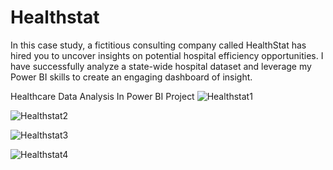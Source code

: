 # Healthstat
In this case study, a fictitious consulting company called HealthStat has hired you to uncover insights on potential hospital efficiency opportunities. I have successfully analyze a state-wide hospital dataset and leverage my Power BI skills to create an engaging dashboard of insight.

Healthcare Data Analysis In Power BI Project 
![Healthstat1](https://github.com/umatuteja/Healthstat/assets/146737480/430eaff2-bce1-4e91-a414-daefbaffe61f)

![Healthstat2](https://github.com/umatuteja/Healthstat/assets/146737480/3239402f-853a-4736-b0e6-ac7dd56a4ed6)

![Healthstat3](https://github.com/umatuteja/Healthstat/assets/146737480/695a0f45-ac0a-40ea-838f-12a74e1dcf18)

![Healthstat4](https://github.com/umatuteja/Healthstat/assets/146737480/d6801c1e-992f-4b53-b0d2-16aa0d4ae30e)



